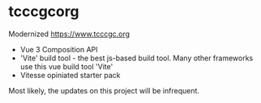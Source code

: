 # tcccgcorg

Modernized <https://www.tcccgc.org>

- Vue 3 Composition API
- 'Vite' build tool - the best js-based build tool. Many other frameworks use this vue build tool 'Vite'
- Vitesse opiniated starter pack

Most likely, the updates on this project will be infrequent.